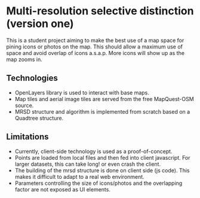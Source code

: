 # Multi-resolution selective distinction (version one)
This is a student project aiming to make the best use of a map space for pining icons or photos on the map. This should allow a maximum use of space and avoid overlap of icons a.s.a.p. More icons will show up as the map zooms in.

## Technologies
-   OpenLayers library is used to interact with base maps.
-   Map tiles and aerial image tiles are served from the free MapQuest-OSM source.
-   MRSD structure and algorithm is implemented from scratch based on a Quadtree structure.

## Limitations
-   Currently, client-side technology is used as a proof-of-concept.
-   Points are loaded from local files and then fed into client javascript. For larger datasets, this can take long! or even crash the client.
-   The building of the mrsd structure is done on client side (js code). This makes it difficult to adapt to a real web environment.
-   Parameters controlling the size of icons/photos and the overlapping factor are not exposed as UI elements.

